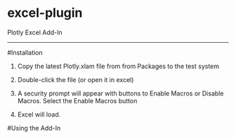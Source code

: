 excel-plugin
============

Plotly Excel Add-In

-------------------------
#Installation
1. Copy the latest Plotly.xlam file from from Packages to the test system
2. Double-click the file (or open it in excel)
3. A security prompt will appear with buttons to Enable Macros or Disable Macros.  Select the Enable Macros button

4. Excel will load.

#Using the Add-In
